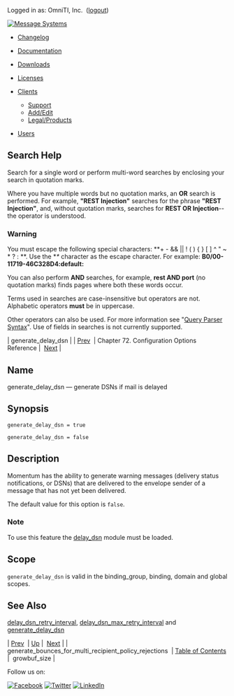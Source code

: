 Logged in as: OmniTI, Inc.  ([logout](https://support.messagesystems.com/logout.php))

[![Message Systems](https://support.messagesystems.com/images/ms-white205.png)](https://support.messagesystems.com/start.php) 

*   [Changelog](https://support.messagesystems.com/start.php?show=changelog)
*   [Documentation](https://support.messagesystems.com/docs/)
*   [Downloads](https://support.messagesystems.com/start.php)

*   [Licenses](https://support.messagesystems.com/license_summary.php)
*   <a href="">Clients</a>
    *   [Support](https://support.messagesystems.com/cs.php)
    *   [Add/Edit](https://support.messagesystems.com/edit_client.php)
    *   [Legal/Products](https://support.messagesystems.com/edit_products.php)
*   [Users](https://support.messagesystems.com/edit_customer.php)

## Search Help

Search for a single word or perform multi-word searches by enclosing your search in quotation marks.

Where you have multiple words but no quotation marks, an **OR** search is performed. For example, **"REST Injection"** searches for the phrase **"REST Injection"**, and, without quotation marks, searches for **REST OR Injection**--the operator is understood.

### Warning

You must escape the following special characters: **+ - && || ! ( ) { } [ ] ^ " ~ * ? : \**. Use the **\** character as the escape character. For example: **B0/00-11719-46C328D4\:default\:**

You can also perform **AND** searches, for example, **rest AND port** (no quotation marks) finds pages where both these words occur.

Terms used in searches are case-insensitive but operators are not. Alphabetic operators **must** be in uppercase.

Other operators can also be used. For more information see "[Query Parser Syntax](https://lucene.apache.org/core/old_versioned_docs/versions/3_0_0/queryparsersyntax.html)". Use of fields in searches is not currently supported.

| generate_delay_dsn |
| [Prev](conf.ref.generate_bounces_for_multi_recipient_policy_rejections.php)  | Chapter 72. Configuration Options Reference |  [Next](conf.ref.growbuf_size.php) |

<a name="conf.ref.generate_delay_dsn"></a>
## Name

generate_delay_dsn — generate DSNs if mail is delayed

## Synopsis

`generate_delay_dsn = true`

`generate_delay_dsn = false`

<a name="idp24789056"></a>
## Description

Momentum has the ability to generate warning messages (delivery status notifications, or DSNs) that are delivered to the envelope sender of a message that has not yet been delivered.

The default value for this option is `false`.

### Note

To use this feature the [delay_dsn](modules.delay_dsn.php "71.26. delay_dsn – Delay DSN Generation") module must be loaded.

<a name="idp24793632"></a>
## Scope

`generate_delay_dsn` is valid in the binding_group, binding, domain and global scopes.

<a name="idp24795936"></a>
## See Also

[delay_dsn_retry_interval](conf.ref.delay_dsn_retry_interval.php "delay_dsn_retry_interval"), [delay_dsn_max_retry_interval](conf.ref.delay_dsn_max_retry_interval.php "delay_dsn_max_retry_interval") and [generate_delay_dsn](conf.ref.generate_delay_dsn.php "generate_delay_dsn")

| [Prev](conf.ref.generate_bounces_for_multi_recipient_policy_rejections.php)  | [Up](config.options.ref.php) |  [Next](conf.ref.growbuf_size.php) |
| generate_bounces_for_multi_recipient_policy_rejections  | [Table of Contents](index.php) |  growbuf_size |

Follow us on:

[![Facebook](https://support.messagesystems.com/images/icon-facebook.png)](http://www.facebook.com/messagesystems) [![Twitter](https://support.messagesystems.com/images/icon-twitter.png)](http://twitter.com/#!/MessageSystems) [![LinkedIn](https://support.messagesystems.com/images/icon-linkedin.png)](http://www.linkedin.com/company/message-systems)